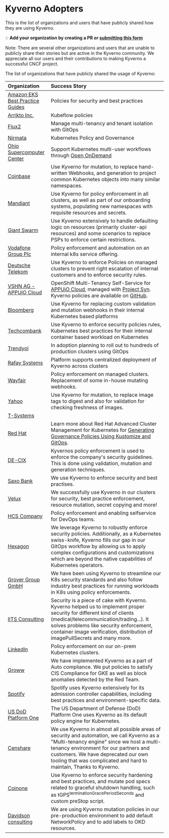# Kyverno Adopters

This is the list of organizations and users that have publicly shared how they are using Kyverno.

💡 **Add your organization by creating a PR or [submitting this form](https://forms.gle/K5CApcBAD5D4H1AG8)**

Note: There are several other organizations and users that are unable to publicly share their stories but are active in the Kyverno community. We appreciate all our users and their contributions to making Kyverno a successful CNCF project.

The list of organizations that have publicly shared the usage of Kyverno:

| Organization                                                                                                  | Success Story                                                                                                                                                                                                                |
|:--------------------------------------------------------------------------------------------------------------|:-----------------------------------------------------------------------------------------------------------------------------------------------------------------------------------------------------------------------------|
| [Amazon EKS Best Practice Guides](https://github.com/aws/aws-eks-best-practices/tree/master/policies/kyverno) | Policies for security and best practices                                                                                                                                                                                     |
| [Arrikto Inc.](https://www.arrikto.com)                                                                       | Kubeflow policies                                                                                                                                                                                                            |
| [Flux2](https://github.com/fluxcd/flux2-multi-tenancy#enforce-tenant-isolation)                               | Manage multi-tenancy and tenant isolation with GitOps                                                                                                                                                                        |
| [Nirmata](https://nirmata.com)                                                                                | Kubernetes Policy and Governance                                                                                                                                                                                             |
| [Ohio Supercomputer Center](https://www.osc.edu/)                                                             | Support Kubernetes multi-user workflows through [Open OnDemand](http://openondemand.org/)                                                                                                                                    |
| [Coinbase](https://www.coinbase.com/)                                                                         | Use Kyverno for mutation, to replace hand-written Webhooks, and generation to project common Kubernetes objects into many similar namespaces.                                                                                |
| [Mandiant](https://www.mandiant.com/)                                                                         | Use Kyverno for policy enforcement in all clusters, as well as part of our onboarding systems, populating new namespaces with requisite resources and secrets.                                                               |
| [Giant Swarm](https://www.giantswarm.io/)                                                                     | Use Kyverno extensively to handle defaulting logic on resources (primarily cluster-api resources) and some scenarios to replace PSPs to enforce certain restrictions.                                                        |
| [Vodafone Group Plc](https://www.vodafone.com/)                                                               | Policy enforcement and automation on an internal k8s service offering.                                                                                                                                                       |
| [Deutsche Telekom](https://www.telekom.com/en)                                                                | Use Kyverno to enforce Policies on managed clusters to prevent right escalation of internal customers and to enforce security rules.                                                                                         |
| [VSHN AG - APPUiO Cloud](https://www.vshn.ch/)                                                                | OpenShift Multi-Tenancy Self-Service for [APPUiO Cloud](https://www.appuio.ch), managed with [Project Syn](https://syn.tools). Kyverno policies are available on [GitHub](https://github.com/appuio/component-appuio-cloud). |
| [Bloomberg](https://www.techatbloomberg.com/)                                                                 | Use Kyverno for replacing custom validation and mutation webhooks in their internal Kubernetes based platforms                                                                                                               |
| [Techcombank](https://www.techcombank.com.vn/trang-chu)                                                       | Use Kyverno to enforce security policies rules, Kubernetes best practices for their internal container based workload on Kubernetes                                                                                          |
| [Trendyol](https://www.trendyol.com)                                                                          | In adoption planning to roll out to hundreds of production clusters using GitOps                                                                                                                                             |
| [Rafay Systems](https://rafay.co/)                                                                            | Platform supports centralized deployment of Kyverno across clusters                                                                                                                                                          |
| [Wayfair](https://wayfair.com)                                                                                | Policy enforcement on managed clusters. Replacement of some in-house mutating webhooks.                                                                                                                                      |
| [Yahoo](https://www.yahoo.com/)                                                                               | Use Kyverno for mutation, to replace image tags to digest and also for validation for checking freshness of images.                                                                                                          |
| [T-Systems](https://www.t-systems.com)                                                                        |                                                                                                                                                                                                                              |
| [Red Hat](https://www.redhat.com)                                                                             | Learn more about Red Hat Advanced Cluster Management for Kubernetes for [Generating Governance Policies Using Kustomize and GitOps](https://cloud.redhat.com/blog/generating-governance-policies-using-kustomize-and-gitops).|
| [DE-CIX](https://www.de-cix.net)                                                                              | Kyvernos policy enforcement is used to enforce the company's security guidelines. This is done using validation, mutation and generation techniques.                                                                        |
| [Saxo Bank](https://www.home.saxo/)                                                                           | We use Kyverno to enforce security and best practises.                                                                                                                                                                      |
| [Velux](https://www.velux.com/)                                                                               | We successfully use Kyverno in our clusters for security, best practice enforcement, resource mutation, secret copying and more!                                                                                             |
| [HCS Company](https://www.hcs-company.com/)                                                                   | Policy enforcement and enabling selfservice for DevOps teams.                                                                                                                                                                |
| [Hexagon](https://hexagon.com/)                                                                               | We leverage Kyverno to robustly enforce security policies. Additionally, as a Kubernetes swiss-knife, Kyverno fills our gap in our GitOps workflow by allowing us to apply complex configurations and customizations which are beyond the native capabilities of Kubernetes operators. |
| [Grover Group GmbH](https://www.grover.com)                                                                   | We have been using Kyverno to streamline our K8s security standards and also follow industry best practices for running workloads in K8s using policy enforcements.                                                          |
| [IITS Consulting](https://iits-consulting.de/)                                                                | Security is a piece of cake with Kyverno. Kyverno helped us to implement proper security for different kind of clients (medical/telecommunication/trading...). It solves problems like security enforcement, container image verification, distribution of imagePullSecrets and many more. |
| [LinkedIn](https://www.linkedin.com/)                                                                | Policy enforcement on our on-prem Kubernetes clusters. |
| [Groww](https://groww.in/) | We have implemented Kyverno as a part of Auto compliance. We put policies to satisfy CIS Compliance for GKE as well as block anomalies detected by the Red Team. |
| [Spotify](https://www.cncf.io/announcements/2023/11/08/cloud-native-computing-foundation-presents-the-top-end-user-award-to-spotify/) | Spotify uses Kyverno extensively for its admission controller capabilities, including best practices and environment-specific data. |
| [US DoD Platform One](https://p1.dso.mil/) |  The US Department of Defense (DoD) Platform One uses Kyverno as its default policy engine for Kubernetes. |
| [Censhare](https://www.censhare.com/) | We use Kyverno in almost all possible areas of security and automation, we call Kyverno as a "Multi-tenancy engine" since we host a multi-tenancy environment for our partners and customers. We have deprecated our own tooling that was complicated and hard to maintain, Thanks to Kyverno.  |
| [Coinone](https://coinone.co.kr) | Use Kyverno to enforce security hardening and best practices, and mutate pod specs related to graceful shutdown handling, such as tGPS<sup>terminationGracePeriodSeconds</sup> and custom preStop script. |
| [Davidson consulting](https://www.davidson.group) | We are using Kyverno mutation policies in our pre-production environment to add default NetworkPolicy and to add labels to OKD resources. | 
<!-- append the line below to the table
| [name](URL) | brief description of how you are using Kyverno | 
-->
